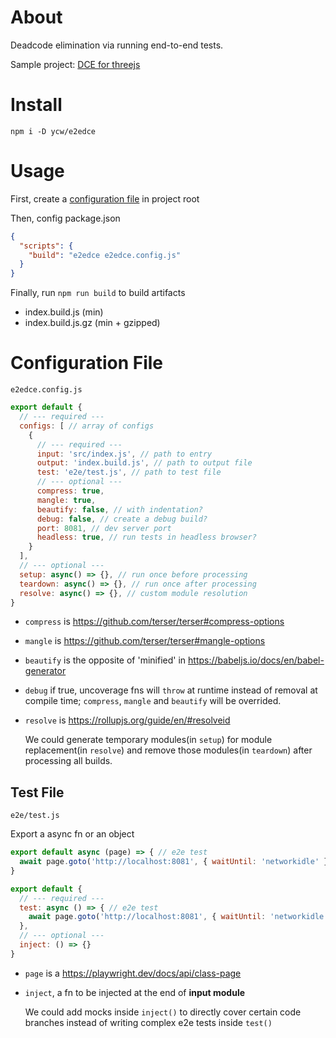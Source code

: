 # About

Deadcode elimination via running end-to-end tests.

Sample project: [DCE for threejs](https://github.com/ycw/e2edce-sample-project)



# Install

`npm i -D ycw/e2edce`



# Usage

First, create a [configuration file](#configuration-file) in project root

Then, config package.json

```json
{ 
  "scripts": {
    "build": "e2edce e2edce.config.js"
  }
}
```

Finally, run `npm run build` to build artifacts

- index.build.js (min)
- index.build.js.gz (min + gzipped)



# Configuration File

`e2edce.config.js`

```js
export default {
  // --- required ---
  configs: [ // array of configs
    {
      // --- required ---
      input: 'src/index.js', // path to entry
      output: 'index.build.js', // path to output file
      test: 'e2e/test.js', // path to test file 
      // --- optional ---
      compress: true, 
      mangle: true,
      beautify: false, // with indentation?
      debug: false, // create a debug build?
      port: 8081, // dev server port
      headless: true, // run tests in headless browser?
    }
  ],
  // --- optional ---
  setup: async() => {}, // run once before processing
  teardown: async() => {}, // run once after processing
  resolve: async() => {}, // custom module resolution
}
```

- `compress` is https://github.com/terser/terser#compress-options

- `mangle` is https://github.com/terser/terser#mangle-options

- `beautify` is the opposite of 'minified' in https://babeljs.io/docs/en/babel-generator

- `debug` if true, uncoverage fns will `throw` at runtime instead of removal at
  compile time; `compress`, `mangle` and `beautify` will be overrided.

- `resolve` is https://rollupjs.org/guide/en/#resolveid

  We could generate temporary modules(in `setup`) for module replacement(in `resolve`)
  and remove those modules(in `teardown`) after processing all builds.



## Test File 

`e2e/test.js`

Export a async fn or an object

```js
export default async (page) => { // e2e test
  await page.goto('http://localhost:8081', { waitUntil: 'networkidle' })
}
```

```js
export default {
  // --- required ---
  test: async () => { // e2e test
    await page.goto('http://localhost:8081', { waitUntil: 'networkidle' })
  },
  // --- optional ---
  inject: () => {}
}
```

- `page` is a https://playwright.dev/docs/api/class-page

- `inject`, a fn to be injected at the end of **input module**

   We could add mocks inside `inject()` to directly cover certain code branches 
   instead of writing complex e2e tests inside `test()`
  
